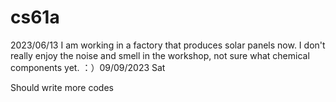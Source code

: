 # cs61a

2023/06/13 I am working in a factory that produces solar panels now. I don't really enjoy the noise and smell in the workshop, not sure what chemical components yet. ：）09/09/2023 Sat 

Should write more codes
